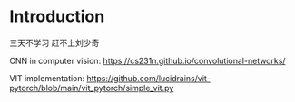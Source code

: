# Introduction
三天不学习 赶不上刘少奇

CNN in computer vision: https://cs231n.github.io/convolutional-networks/ 

VIT implementation: https://github.com/lucidrains/vit-pytorch/blob/main/vit_pytorch/simple_vit.py
